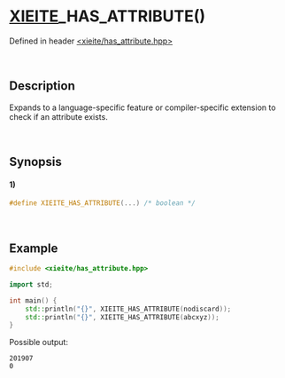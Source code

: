 # [XIEITE](../../macros.md)\_HAS\_ATTRIBUTE\(\)
Defined in header [<xieite/has_attribute.hpp>](../../../include/xieite/has_attribute.hpp)

&nbsp;

## Description
Expands to a language-specific feature or compiler-specific extension to check if an attribute exists.

&nbsp;

## Synopsis
#### 1)
```cpp
#define XIEITE_HAS_ATTRIBUTE(...) /* boolean */
```

&nbsp;

## Example
```cpp
#include <xieite/has_attribute.hpp>

import std;

int main() {
    std::println("{}", XIEITE_HAS_ATTRIBUTE(nodiscard));
    std::println("{}", XIEITE_HAS_ATTRIBUTE(abcxyz));
}
```
Possible output:
```
201907
0
```
